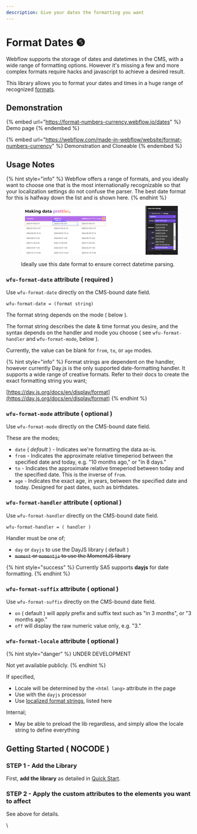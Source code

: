 ```yaml
---
description: Give your dates the formatting you want
---
```


# Format Dates ❺

Webflow supports the storage of dates and datetimes in the CMS, with a wide range of formatting options. However it's missing a few and more complex formats require hacks and javascript to achieve a desired result.&#x20;

This library allows you to format your dates and times in a huge range of recognized [formats](https://momentjs.com/docs/#/displaying/format/).

## Demonstration <a href="#usage-notes" id="usage-notes"></a>

{% embed url="https://format-numbers-currency.webflow.io/dates" %}
Demo page
{% endembed %}

{% embed url="https://webflow.com/made-in-webflow/website/format-numbers-currency" %}
Demonstration and Cloneable
{% endembed %}

## Usage Notes <a href="#usage-notes" id="usage-notes"></a>

{% hint style="info" %}
Webflow offers a range of formats, and you ideally want to choose one that is the most internationally recognizable so that your localization settings do not confuse the parser. The best date format for this is halfway down the list and is shown here.&#x20;
{% endhint %}

<figure><img src="../../.gitbook/assets/image (36).png" alt=""><figcaption><p>Ideally use this date format to ensure correct datetime parsing. </p></figcaption></figure>

### `wfu-format-date` attribute ( required ) <a href="#wfu-format-attribute" id="wfu-format-attribute"></a>

Use `wfu-format-date` directly on the CMS-bound date field.

```
wfu-format-date = (format string)
```

The format string depends on the mode ( below ). &#x20;

The format string describes the date & time format you desire, and the syntax depends on the handler and mode you choose ( see `wfu-format-handler` and `wfu-format-mode`, below ).&#x20;

Currently, the value can be blank for `from`, `to`, or `age` modes.&#x20;

{% hint style="info" %}
Format strings are dependent on the handler, however currently Day.js is the only supported date-formatting handler.  It supports a wide range of creative formats. Refer to their docs to create the exact formatting string you want;&#x20;

[https://day.js.org/docs/en/display/format](https://day.js.org/docs/en/display/format)
{% endhint %}

### `wfu-format-mode` attribute ( optional ) <a href="#getting-started-nocode" id="getting-started-nocode"></a>

Use `wfu-format-mode` directly on the CMS-bound date field.

These are the modes;

* `date` ( _default_ ) - Indicates we're formatting the data as-is.&#x20;
* `from` -  Indicates the approximate relative timeperiod between the specified date and today, e.g. "10 months ago," or "in 8 days."
* `to` - Indicates the approximate relative timeperiod between today and the specified date. This is the inverse of `from`.&#x20;
* `age` - Indicates the exact age, in years, between the specified date and today. Designed for past dates, such as birthdates.&#x20;

### `wfu-format-handler` attribute ( optional )

Use `wfu-format-handler` directly on the CMS-bound date field.

```
wfu-format-handler = ( handler )
```

Handler must be one of;

* `day` or `dayjs` to use the DayJS library ( default )
* ~~`moment` or `momentjs` to use the MomentJS library~~

{% hint style="success" %}
Currently SA5 supports **dayjs** for date formatting.&#x20;
{% endhint %}

### `wfu-format-suffix` attribute ( optional ) <a href="#getting-started-nocode" id="getting-started-nocode"></a>

Use `wfu-format-suffix` directly on the CMS-bound date field. &#x20;

* `on` ( default ) will apply prefix and suffix text such as "in 3 months", or "3 months ago."&#x20;
* `off` will display the raw numeric value only, e.g. "3."&#x20;

### `wfu-format-locale` attribute ( optional )

{% hint style="danger" %}
UNDER DEVELOPMENT

Not yet available publicly.&#x20;
{% endhint %}

If specified,&#x20;

* Locale will be determined by the `<html lang>` attribute in the page
* Use with the `dayjs` processor&#x20;
* Use [localized format strings](https://day.js.org/docs/en/display/format#localized-formats), listed here&#x20;

Internal;

* May be able to preload the lib regardless, and simply allow the locale string to define everything&#x20;

## Getting Started ( NOCODE ) <a href="#getting-started-nocode" id="getting-started-nocode"></a>

### STEP 1 - Add the Library <a href="#step-1---add-the-library" id="step-1---add-the-library"></a>

First, **add the library** as detailed in [Quick Start](../quick-start.md).

### STEP 2 - Apply the custom attributes to the elements you want to affect <a href="#step-2---apply-the-custom-attributes-to-the-elements-you-want-to-affect" id="step-2---apply-the-custom-attributes-to-the-elements-you-want-to-affect"></a>

See above for details.

\
